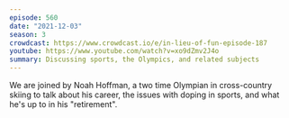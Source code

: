 ```yaml
---
episode: 560
date: "2021-12-03"
season: 3
crowdcast: https://www.crowdcast.io/e/in-lieu-of-fun-episode-187
youtube: https://www.youtube.com/watch?v=xo9dZmv2J4o
summary: Discussing sports, the Olympics, and related subjects
---
```

We are joined by Noah Hoffman, a two time Olympian in cross-country skiing to talk about his career, the issues with doping in sports, and what he's up to in his "retirement".
